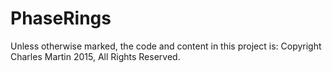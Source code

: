 # PhaseRings

Unless otherwise marked, the code and content in this project is:
Copyright Charles Martin 2015, All Rights Reserved.
